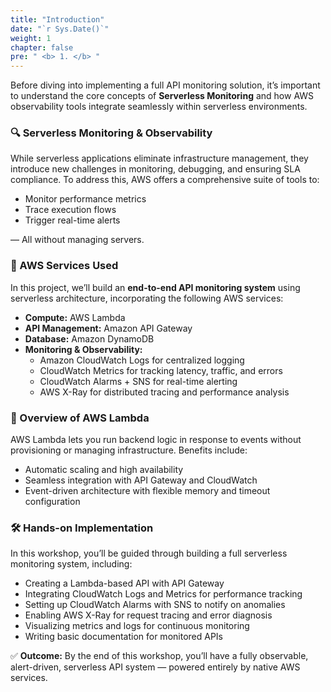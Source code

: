 ```yaml
---
title: "Introduction"
date: "`r Sys.Date()`"
weight: 1
chapter: false
pre: " <b> 1. </b> "
---
```


Before diving into implementing a full API monitoring solution, it’s important to understand the core concepts of **Serverless Monitoring** and how AWS observability tools integrate seamlessly within serverless environments.

### 🔍 Serverless Monitoring & Observability

While serverless applications eliminate infrastructure management, they introduce new challenges in monitoring, debugging, and ensuring SLA compliance. To address this, AWS offers a comprehensive suite of tools to:

- Monitor performance metrics
- Trace execution flows
- Trigger real-time alerts

— All without managing servers.

### 🧩 AWS Services Used

In this project, we’ll build an **end-to-end API monitoring system** using serverless architecture, incorporating the following AWS services:

- **Compute:** AWS Lambda
- **API Management:** Amazon API Gateway
- **Database:** Amazon DynamoDB
- **Monitoring & Observability:**
  - Amazon CloudWatch Logs for centralized logging
  - CloudWatch Metrics for tracking latency, traffic, and errors
  - CloudWatch Alarms + SNS for real-time alerting
  - AWS X-Ray for distributed tracing and performance analysis

### 🧠 Overview of AWS Lambda

AWS Lambda lets you run backend logic in response to events without provisioning or managing infrastructure. Benefits include:

- Automatic scaling and high availability
- Seamless integration with API Gateway and CloudWatch
- Event-driven architecture with flexible memory and timeout configuration

### 🛠️ Hands-on Implementation

In this workshop, you’ll be guided through building a full serverless monitoring system, including:

- Creating a Lambda-based API with API Gateway
- Integrating CloudWatch Logs and Metrics for performance tracking
- Setting up CloudWatch Alarms with SNS to notify on anomalies
- Enabling AWS X-Ray for request tracing and error diagnosis
- Visualizing metrics and logs for continuous monitoring
- Writing basic documentation for monitored APIs

✅ **Outcome:** By the end of this workshop, you’ll have a fully observable, alert-driven, serverless API system — powered entirely by native AWS services.
